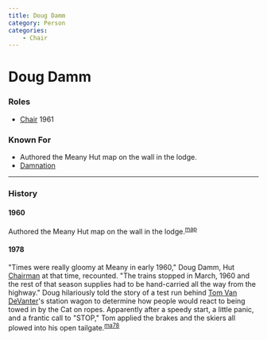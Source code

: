 ```yaml
---
title: Doug Damm
category: Person
categories:
    - Chair
---
```

# Doug Damm
### Roles
- [Chair](Chair) 1961

### Known For
- Authored the Meany Hut map on the wall in the lodge.
- [Damnation](Damnation)

---
### History
#### 1960

Authored the Meany Hut map on the wall in the lodge.<sup>[map][]</sup>

#### 1978

"Times were really gloomy at Meany in early 1960," Doug Damm, Hut [Chairman](Chair) at that time, recounted. "The trains stopped in March, 1960 and the rest of that season supplies had to be hand-carried all the way from the highway." Doug hilariously told the story of a test run behind [Tom Van DeVanter](Tom-Van-DeVanter)'s station wagon to determine how people would react to being towed in by the Cat on ropes. Apparently after a speedy start, a little panic, and a frantic call to "STOP," Tom applied the brakes and the skiers all plowed into his open tailgate.<sup>[ma78][]</sup>


[map]: Meany-Map
[ma78]: Mountaineer-Annual#1978

